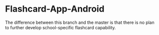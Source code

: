 # Flashcard-App-Android

The difference between this branch and the master is that there is no plan to further develop school-specific flashcard capability.
